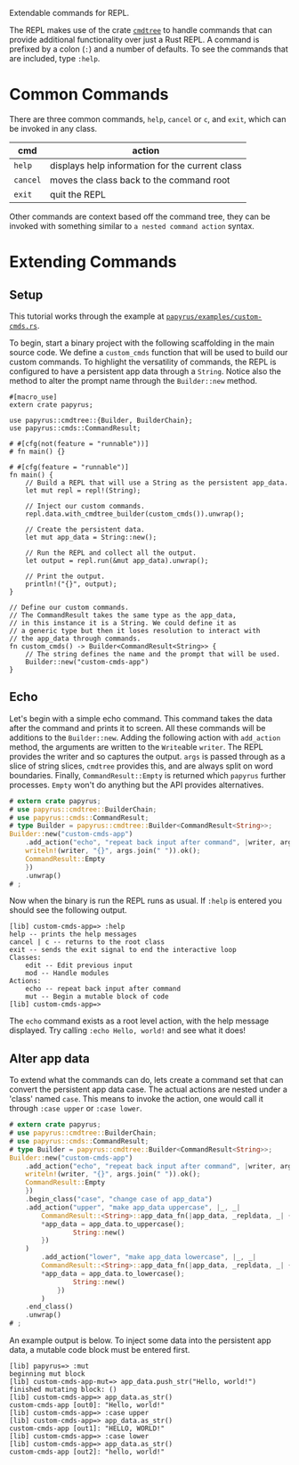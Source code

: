 Extendable commands for REPL.

The REPL makes use of the crate [`cmdtree`](https://crates.io/crates/cmdtree) to handle commands
that can provide additional functionality over just a Rust REPL.
A command is prefixed by a colon (`:`) and a number of defaults. To see the commands that are
included, type `:help`.

# Common Commands

There are three common commands, `help`, `cancel` or `c`, and `exit`, which can be invoked in any
class.

| cmd      | action                                          |
| -------- | ----------------------------------------------- |
| `help`   | displays help information for the current class |
| `cancel` | moves the class back to the command root        |
| `exit`   | quit the REPL                                   |

Other commands are context based off the command tree, they can be invoked with something similar
to `a nested command action` syntax.

# Extending Commands
## Setup

This tutorial works through the example at
[`papyrus/examples/custom-cmds.rs`](https://github.com/kurtlawrence/papyrus/blob/master/papyrus/examples/custom-cmds.rs).

To begin, start a binary project with the following scaffolding in the main source code. We define
a `custom_cmds` function that will be used to build our custom commands. To highlight the
versatility of commands, the REPL is configured to have a persistent app data through a `String`.
Notice also the method to alter the prompt name through the `Builder::new` method.

```rust,no_run
#[macro_use]
extern crate papyrus;

use papyrus::cmdtree::{Builder, BuilderChain};
use papyrus::cmds::CommandResult;

# #[cfg(not(feature = "runnable"))]
# fn main() {}

# #[cfg(feature = "runnable")]
fn main() {
    // Build a REPL that will use a String as the persistent app_data.
    let mut repl = repl!(String);

    // Inject our custom commands.
    repl.data.with_cmdtree_builder(custom_cmds()).unwrap();

    // Create the persistent data.
    let mut app_data = String::new();

    // Run the REPL and collect all the output.
    let output = repl.run(&mut app_data).unwrap();

    // Print the output.
    println!("{}", output);
}

// Define our custom commands.
// The CommandResult takes the same type as the app_data,
// in this instance it is a String. We could define it as
// a generic type but then it loses resolution to interact with
// the app_data through commands.
fn custom_cmds() -> Builder<CommandResult<String>> {
    // The string defines the name and the prompt that will be used.
    Builder::new("custom-cmds-app")
}
```

## Echo

Let's begin with a simple echo command. This command takes the data after the command and prints it
to screen. All these commands will be additions to the `Builder::new`.
Adding the following action with `add_action` method, the arguments are written to the `Write`able
`writer`. The REPL provides the writer and so captures the output. `args` is passed through as a
slice of string slices, `cmdtree` provides this, and are always split on word boundaries.
Finally, `CommandResult::Empty` is returned which `papyrus` further processes. `Empty` won't do
anything but the API provides alternatives.

```rust
# extern crate papyrus;
# use papyrus::cmdtree::BuilderChain;
# use papyrus::cmds::CommandResult;
# type Builder = papyrus::cmdtree::Builder<CommandResult<String>>;
Builder::new("custom-cmds-app")
    .add_action("echo", "repeat back input after command", |writer, args| {
	writeln!(writer, "{}", args.join(" ")).ok();
	CommandResult::Empty
    })
    .unwrap()
# ;
```

Now when the binary is run the REPL runs as usual. If `:help` is entered you should see the
following output.

```text
[lib] custom-cmds-app=> :help
help -- prints the help messages
cancel | c -- returns to the root class
exit -- sends the exit signal to end the interactive loop
Classes:
    edit -- Edit previous input
    mod -- Handle modules
Actions:
    echo -- repeat back input after command
    mut -- Begin a mutable block of code
[lib] custom-cmds-app=>
```

The `echo` command exists as a root level action, with the help message displayed. Try calling
`:echo Hello, world!` and see what it does!


## Alter app data

To extend what the commands can do, lets create a command set that can convert the persistent app
data case.
The actual actions are nested under a 'class' named `case`. This means to invoke the action, one
would call it through `:case upper` or `:case lower`.

```rust
# extern crate papyrus;
# use papyrus::cmdtree::BuilderChain;
# use papyrus::cmds::CommandResult;
# type Builder = papyrus::cmdtree::Builder<CommandResult<String>>;
Builder::new("custom-cmds-app")
    .add_action("echo", "repeat back input after command", |writer, args| {
	writeln!(writer, "{}", args.join(" ")).ok();
	CommandResult::Empty
    })
    .begin_class("case", "change case of app_data")
	.add_action("upper", "make app_data uppercase", |_, _|
	    CommandResult::<String>::app_data_fn(|app_data, _repldata, _| {
		*app_data = app_data.to_uppercase();
                String::new()
	    })
	)
        .add_action("lower", "make app_data lowercase", |_, _|
	    CommandResult::<String>::app_data_fn(|app_data, _repldata, _| {
		*app_data = app_data.to_lowercase();
                String::new()
            })
        )
    .end_class()
    .unwrap()
# ;
```

An example output is below. To inject some data into the persistent app data, a mutable code block
must be entered first.

```text
[lib] papyrus=> :mut
beginning mut block
[lib] custom-cmds-app-mut=> app_data.push_str("Hello, world!")
finished mutating block: ()
[lib] custom-cmds-app=> app_data.as_str()
custom-cmds-app [out0]: "Hello, world!"
[lib] custom-cmds-app=> :case upper
[lib] custom-cmds-app=> app_data.as_str()
custom-cmds-app [out1]: "HELLO, WORLD!"
[lib] custom-cmds-app=> :case lower
[lib] custom-cmds-app=> app_data.as_str()
custom-cmds-app [out2]: "hello, world!"
```

